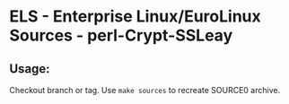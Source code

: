 # ELS - Enterprise Linux/EuroLinux Sources - perl-Crypt-SSLeay
 
## Usage:
  Checkout branch or tag. Use `make sources` to recreate  SOURCE0 archive.

